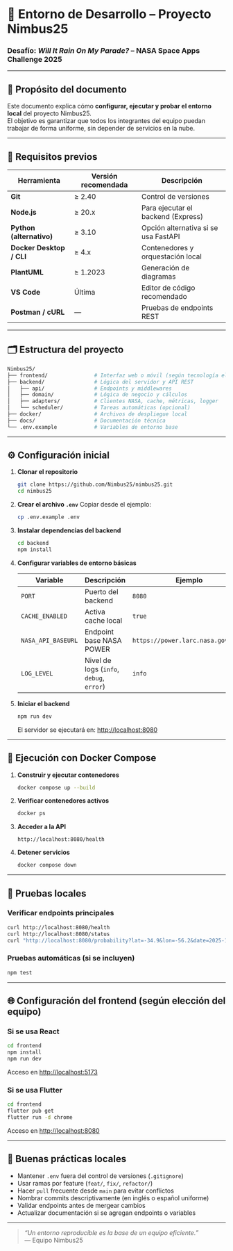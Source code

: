 

# 🧰 Entorno de Desarrollo – Proyecto Nimbus25  
### Desafío: *Will It Rain On My Parade?* – NASA Space Apps Challenge 2025

---

## 🎯 Propósito del documento

Este documento explica cómo **configurar, ejecutar y probar el entorno local** del proyecto Nimbus25.  
El objetivo es garantizar que todos los integrantes del equipo puedan trabajar de forma uniforme, sin depender de servicios en la nube.

---

## 🧩 Requisitos previos

| Herramienta | Versión recomendada | Descripción |
|--------------|--------------------|--------------|
| **Git** | ≥ 2.40 | Control de versiones |
| **Node.js** | ≥ 20.x | Para ejecutar el backend (Express) |
| **Python (alternativo)** | ≥ 3.10 | Opción alternativa si se usa FastAPI |
| **Docker Desktop / CLI** | ≥ 4.x | Contenedores y orquestación local |
| **PlantUML** | ≥ 1.2023 | Generación de diagramas |
| **VS Code** | Última | Editor de código recomendado |
| **Postman / cURL** | — | Pruebas de endpoints REST |

---

## 🗂️ Estructura del proyecto

```bash
Nimbus25/
├── frontend/               # Interfaz web o móvil (según tecnología elegida)
├── backend/                # Lógica del servidor y API REST
│   ├── api/                # Endpoints y middlewares
│   ├── domain/             # Lógica de negocio y cálculos
│   ├── adapters/           # Clientes NASA, cache, métricas, logger
│   └── scheduler/          # Tareas automáticas (opcional)
├── docker/                 # Archivos de despliegue local
├── docs/                   # Documentación técnica
└── .env.example            # Variables de entorno base
```

---

## ⚙️ Configuración inicial

1. **Clonar el repositorio**
   ```bash
   git clone https://github.com/Nimbus25/nimbus25.git
   cd nimbus25
   ```

2. **Crear el archivo `.env`**
   Copiar desde el ejemplo:
   ```bash
   cp .env.example .env
   ```

3. **Instalar dependencias del backend**
   ```bash
   cd backend
   npm install
   ```

4. **Configurar variables de entorno básicas**

   | Variable | Descripción | Ejemplo |
   |-----------|--------------|----------|
   | `PORT` | Puerto del backend | `8080` |
   | `CACHE_ENABLED` | Activa cache local | `true` |
   | `NASA_API_BASEURL` | Endpoint base NASA POWER | `https://power.larc.nasa.gov/api/` |
   | `LOG_LEVEL` | Nivel de logs (`info`, `debug`, `error`) | `info` |

5. **Iniciar el backend**
   ```bash
   npm run dev
   ```
   El servidor se ejecutará en: [http://localhost:8080](http://localhost:8080)

---

## 🐳 Ejecución con Docker Compose

1. **Construir y ejecutar contenedores**
   ```bash
   docker compose up --build
   ```

2. **Verificar contenedores activos**
   ```bash
   docker ps
   ```

3. **Acceder a la API**
   ```
   http://localhost:8080/health
   ```

4. **Detener servicios**
   ```bash
   docker compose down
   ```

---

## 🧪 Pruebas locales

### Verificar endpoints principales
```bash
curl http://localhost:8080/health
curl http://localhost:8080/status
curl "http://localhost:8080/probability?lat=-34.9&lon=-56.2&date=2025-10-10&condition=rain"
```

### Pruebas automáticas (si se incluyen)
```bash
npm test
```

---

## 🌐 Configuración del frontend (según elección del equipo)

### Si se usa **React**
```bash
cd frontend
npm install
npm run dev
```
Acceso en [http://localhost:5173](http://localhost:5173)

### Si se usa **Flutter**
```bash
cd frontend
flutter pub get
flutter run -d chrome
```
Acceso en [http://localhost:8080](http://localhost:8080)

---

## 🧭 Buenas prácticas locales

- Mantener `.env` fuera del control de versiones (`.gitignore`)  
- Usar ramas por feature (`feat/`, `fix/`, `refactor/`)  
- Hacer `pull` frecuente desde `main` para evitar conflictos  
- Nombrar commits descriptivamente (en inglés o español uniforme)  
- Validar endpoints antes de mergear cambios  
- Actualizar documentación si se agregan endpoints o variables  

---

> *“Un entorno reproducible es la base de un equipo eficiente.”*  
> — Equipo Nimbus25